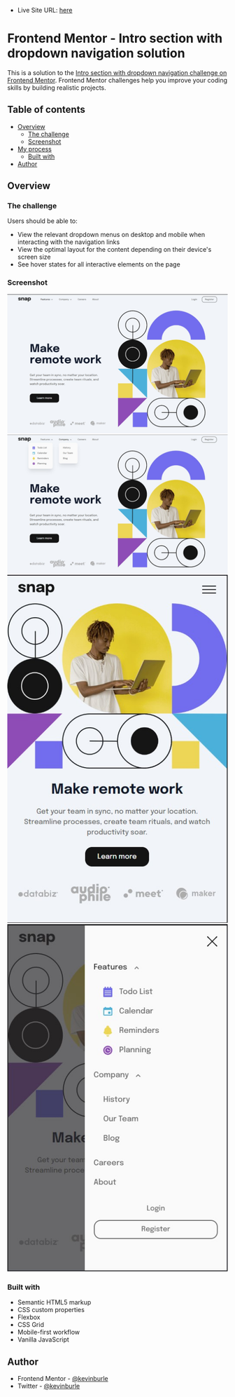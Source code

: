 - Live Site URL: [here](https://kevinburle.github.io/hero-banner-with-dropdown-navigation/)

# Frontend Mentor - Intro section with dropdown navigation solution

This is a solution to the [Intro section with dropdown navigation challenge on Frontend Mentor](https://www.frontendmentor.io/challenges/intro-section-with-dropdown-navigation-ryaPetHE5). Frontend Mentor challenges help you improve your coding skills by building realistic projects.

## Table of contents

- [Overview](#overview)
  - [The challenge](#the-challenge)
  - [Screenshot](#screenshot)
- [My process](#my-process)
  - [Built with](#built-with)
- [Author](#author)

## Overview

### The challenge

Users should be able to:

- View the relevant dropdown menus on desktop and mobile when interacting with the navigation links
- View the optimal layout for the content depending on their device's screen size
- See hover states for all interactive elements on the page

### Screenshot

![](./screenshots/desktop.jpg)
![](./screenshots/desktop-active.jpg)
![](./screenshots/mobile.jpg)
![](./screenshots/mobile-active.jpg)

### Built with

- Semantic HTML5 markup
- CSS custom properties
- Flexbox
- CSS Grid
- Mobile-first workflow
- Vanilla JavaScript

## Author

- Frontend Mentor - [@kevinburle](https://www.frontendmentor.io/profile/kevinburle)
- Twitter - [@kevinburle](https://twitter.com/kevinburle)
